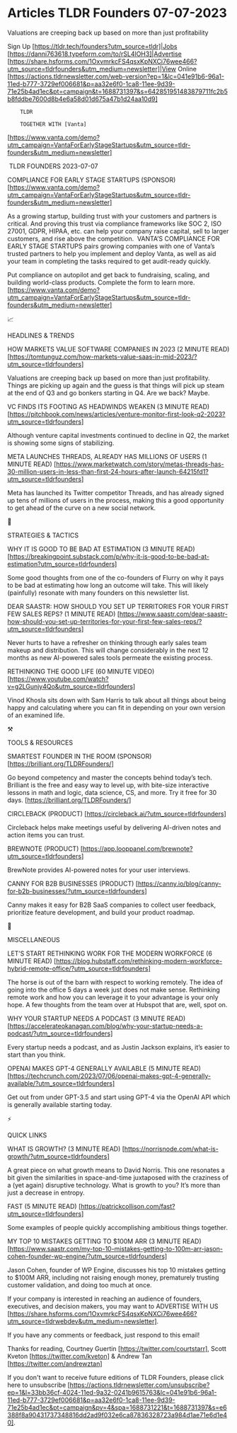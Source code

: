 # Articles TLDR Founders 07-07-2023

Valuations are creeping back up based on more than just
profitability  

Sign Up [https://tldr.tech/founders?utm_source=tldr]|Jobs
[https://danni763618.typeform.com/to/rSL4lOH3]|Advertise
[https://share.hsforms.com/1OxvmrkcFS4qsxKpNXCi76wee466?utm_source=tldrfounders&utm_medium=newsletter]|View
Online
[https://actions.tldrnewsletter.com/web-version?ep=1&lc=041e91b6-96a1-11ed-b777-3729ef006681&p=aa32e6f0-1ca8-11ee-9d39-71e25b4ad1ec&pt=campaign&t=1688731397&s=642851951483879711fc2b5b8fddbe7600d8b4e6a58d01d675a47b1d24aa10d9]


		TLDR 

		TOGETHER WITH [Vanta]
[https://www.vanta.com/demo?utm_campaign=VantaForEarlyStageStartups&utm_source=tldr-founders&utm_medium=newsletter]

 TLDR FOUNDERS 2023-07-07

COMPLIANCE FOR EARLY STAGE STARTUPS (SPONSOR)
[https://www.vanta.com/demo?utm_campaign=VantaForEarlyStageStartups&utm_source=tldr-founders&utm_medium=newsletter]

As a growing startup, building trust with your customers and partners
is critical. And proving this trust via compliance frameworks like SOC
2, ISO 27001, GDPR, HIPAA, etc. can help your company raise capital,
sell to larger customers, and rise above the competition. 
VANTA’S COMPLIANCE FOR EARLY STAGE STARTUPS pairs growing companies
with one of Vanta’s trusted partners to help you implement and
deploy Vanta, as well as aid your team in completing the tasks
required to get audit-ready quickly. 

Put compliance on autopilot and get back to fundraising, scaling, and
building world-class products. Complete the form to learn more.
[https://www.vanta.com/demo?utm_campaign=VantaForEarlyStageStartups&utm_source=tldr-founders&utm_medium=newsletter]

📈 

HEADLINES & TRENDS

HOW MARKETS VALUE SOFTWARE COMPANIES IN 2023 (2 MINUTE READ)
[https://tomtunguz.com/how-markets-value-saas-in-mid-2023/?utm_source=tldrfounders]

Valuations are creeping back up based on more than just profitability.
Things are picking up again and the guess is that things will pick up
steam at the end of Q3 and go bonkers starting in Q4. Are we back?
Maybe. 

VC FINDS ITS FOOTING AS HEADWINDS WEAKEN (3 MINUTE READ)
[https://pitchbook.com/news/articles/venture-monitor-first-look-q2-2023?utm_source=tldrfounders]

Although venture capital investments continued to decline in Q2, the
market is showing some signs of stabilizing. 

META LAUNCHES THREADS, ALREADY HAS MILLIONS OF USERS (1 MINUTE READ)
[https://www.marketwatch.com/story/metas-threads-has-30-million-users-in-less-than-first-24-hours-after-launch-64215fd1?utm_source=tldrfounders]

Meta has launched its Twitter competitor Threads, and has already
signed up tens of millions of users in the process, making this a good
opportunity to get ahead of the curve on a new social network. 

🧠 

STRATEGIES & TACTICS

WHY IT IS GOOD TO BE BAD AT ESTIMATION (3 MINUTE READ)
[https://breakingpoint.substack.com/p/why-it-is-good-to-be-bad-at-estimation?utm_source=tldrfounders]

Some good thoughts from one of the co-founders of Flurry on why it
pays to be bad at estimating how long an outcome will take. This will
likely (painfully) resonate with many founders on this newsletter
list. 

DEAR SAASTR: HOW SHOULD YOU SET UP TERRITORIES FOR YOUR FIRST FEW
SALES REPS? (1 MINUTE READ)
[https://www.saastr.com/dear-saastr-how-should-you-set-up-territories-for-your-first-few-sales-reps/?utm_source=tldrfounders]

Never hurts to have a refresher on thinking through early sales team
makeup and distribution. This will change considerably in the next 12
months as new AI-powered sales tools permeate the existing process. 

RETHINKING THE GOOD LIFE (60 MINUTE VIDEO)
[https://www.youtube.com/watch?v=g2LGunjy4Qo&utm_source=tldrfounders]

Vinod Khosla sits down with Sam Harris to talk about all things about
being happy and calculating where you can fit in depending on your own
version of an examined life. 

⚒️ 

TOOLS & RESOURCES

SMARTEST FOUNDER IN THE ROOM (SPONSOR)
[https://brilliant.org/TLDRFounders/]

Go beyond competency and master the concepts behind today’s tech.
Brilliant is the free and easy way to level up, with bite-size
interactive lessons in math and logic, data science, CS, and more. Try
it free for 30 days. [https://brilliant.org/TLDRFounders/] 

CIRCLEBACK (PRODUCT) [https://circleback.ai/?utm_source=tldrfounders]

Circleback helps make meetings useful by delivering AI-driven notes
and action items you can trust. 

BREWNOTE (PRODUCT)
[https://app.looppanel.com/brewnote?utm_source=tldrfounders]

BrewNote provides AI-powered notes for your user interviews. 

CANNY FOR B2B BUSINESSES (PRODUCT)
[https://canny.io/blog/canny-for-b2b-businesses/?utm_source=tldrfounders]

Canny makes it easy for B2B SaaS companies to collect user feedback,
prioritize feature development, and build your product roadmap. 

🎁 

MISCELLANEOUS

LET’S START RETHINKING WORK FOR THE MODERN WORKFORCE (6 MINUTE READ)
[https://blog.hubstaff.com/rethinking-modern-workforce-hybrid-remote-office/?utm_source=tldrfounders]

The horse is out of the barn with respect to working remotely. The
idea of going into the office 5 days a week just does not make sense.
Rethinking remote work and how you can leverage it to your advantage
is your only hope. A few thoughts from the team over at Hubspot that
are, well, spot on. 

WHY YOUR STARTUP NEEDS A PODCAST (3 MINUTE READ)
[https://accelerateokanagan.com/blog/why-your-startup-needs-a-podcast/?utm_source=tldrfounders]

Every startup needs a podcast, and as Justin Jackson explains, it’s
easier to start than you think. 

OPENAI MAKES GPT-4 GENERALLY AVAILABLE (5 MINUTE READ)
[https://techcrunch.com/2023/07/06/openai-makes-gpt-4-generally-available/?utm_source=tldrfounders]

Get out from under GPT-3.5 and start using GPT-4 via the OpenAI API
which is generally available starting today. 

⚡ 

QUICK LINKS

WHAT IS GROWTH? (3 MINUTE READ)
[https://norrisnode.com/what-is-growth/?utm_source=tldrfounders]

A great piece on what growth means to David Norris. This one resonates
a bit given the similarities in space-and-time juxtaposed with the
craziness of a (yet again) disruptive technology. What is growth to
you? It’s more than just a decrease in entropy. 

FAST (5 MINUTE READ)
[https://patrickcollison.com/fast?utm_source=tldrfounders]

Some examples of people quickly accomplishing ambitious things
together. 

MY TOP 10 MISTAKES GETTING TO $100M ARR (3 MINUTE READ)
[https://www.saastr.com/my-top-10-mistakes-getting-to-100m-arr-jason-cohen-founder-wp-engine/?utm_source=tldrfounders]

Jason Cohen, founder of WP Engine, discusses his top 10 mistakes
getting to $100M ARR, including not raising enough money, prematurely
trusting customer validation, and doing too much at once. 

If your company is interested in reaching an audience of founders,
executives, and decision makers, you may want to ADVERTISE WITH US
[https://share.hsforms.com/1OxvmrkcFS4qsxKpNXCi76wee466?utm_source=tldrwebdev&utm_medium=newsletter].


If you have any comments or feedback, just respond to this email! 

Thanks for reading, 
Courtney Guertin [https://twitter.com/courtstarr], Scott Kveton
[https://twitter.com/kveton] & Andrew Tan
[https://twitter.com/andrewztan] 

If you don't want to receive future editions of TLDR Founders,
please click here to unsubscribe
[https://actions.tldrnewsletter.com/unsubscribe?ep=1&l=33bb36cf-4024-11ed-9a32-0241b9615763&lc=041e91b6-96a1-11ed-b777-3729ef006681&p=aa32e6f0-1ca8-11ee-9d39-71e25b4ad1ec&pt=campaign&pv=4&spa=1688731221&t=1688731397&s=e6388f8a90431737348816dd2ad9f032e6ca87836328723a984d1ae71e6d1e40].